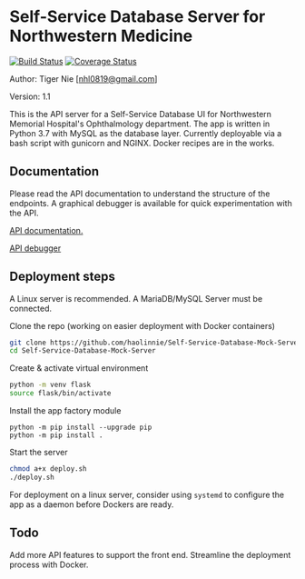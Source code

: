 # Self-Service Database Server for Northwestern Medicine

[![Build Status](https://travis-ci.com/haolinnie/Self-Service-Database-Server.svg?branch=master)](https://travis-ci.com/haolinnie/Self-Service-Database-Server)
[![Coverage Status](https://coveralls.io/repos/github/haolinnie/Self-Service-Database-Server/badge.svg?branch=master)](https://coveralls.io/github/haolinnie/Self-Service-Database-Server?branch=master)

Author: Tiger Nie [nhl0819@gmail.com]

Version: 1.1

This is the API server for a Self-Service Database UI for Northwestern Memorial Hospital's Ophthalmology department. The app is written in Python 3.7 with MySQL as the database layer. Currently deployable via a bash script with gunicorn and NGINX. Docker recipes are in the works.

## Documentation

Please read the API documentation to understand the structure of the endpoints. A graphical debugger is available for quick experimentation with the API.

[API documentation.](docs/APIDocumentation.md)

[API debugger](https://tigernie.com/ssd_api)

## Deployment steps

A Linux server is recommended. A MariaDB/MySQL Server must be connected.

Clone the repo (working on easier deployment with Docker containers)

```bash
git clone https://github.com/haolinnie/Self-Service-Database-Mock-Server.git
cd Self-Service-Database-Mock-Server
```

Create & activate virtual environment

```bash
python -m venv flask
source flask/bin/activate
```

Install the app factory module

```
python -m pip install --upgrade pip
python -m pip install .
```

Start the server

```bash
chmod a+x deploy.sh
./deploy.sh
```

For deployment on a linux server, consider using `systemd` to configure the app as a daemon before Dockers are ready.

## Todo

Add more API features to support the front end.
Streamline the deployment process with Docker.
